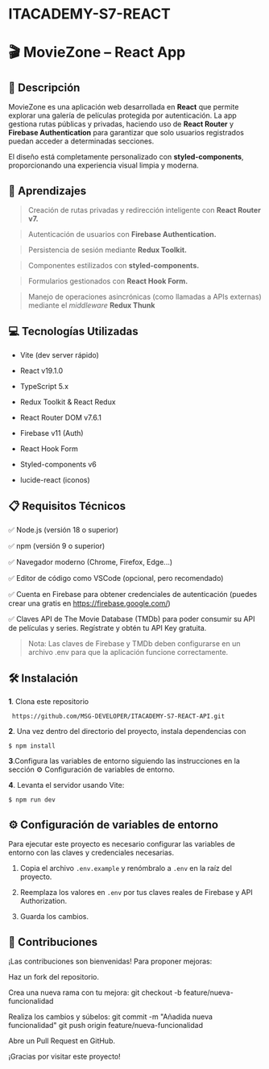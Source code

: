 # ITACADEMY-S7-REACT


# 🎬 MovieZone – React App

## 📄 Descripción

MovieZone es una aplicación web desarrollada en **React** que permite explorar una galería de películas protegida por autenticación. La app gestiona rutas públicas y privadas, haciendo uso de **React Router** y **Firebase Authentication** para garantizar que solo usuarios registrados puedan acceder a determinadas secciones.

El diseño está completamente personalizado con **styled-components**, proporcionando una experiencia visual limpia y moderna.

## 🚀 Aprendizajes

>Creación de rutas privadas y redirección inteligente con **React Router v7.**

>Autenticación de usuarios con **Firebase Authentication.**

>Persistencia de sesión mediante **Redux Toolkit.**

 >Componentes estilizados con **styled-components.**

 >Formularios gestionados con **React Hook Form.**

 >Manejo de operaciones asincrónicas (como llamadas a APIs externas) mediante el *middleware* **Redux Thunk** 

## 💻 Tecnologías Utilizadas


- Vite (dev server rápido)

- React v19.1.0

- TypeScript 5.x

- Redux Toolkit & React Redux

- React Router DOM v7.6.1

- Firebase v11 (Auth)

- React Hook Form

- Styled-components v6

- lucide-react (iconos)

 



## 📋 Requisitos Técnicos

 ✅ Node.js (versión 18 o superior)

✅ npm (versión 9 o superior)

 ✅ Navegador moderno (Chrome, Firefox, Edge...)

 ✅ Editor de código como VSCode (opcional, pero recomendado)

✅ Cuenta en Firebase para obtener credenciales de autenticación (puedes crear una gratis en https://firebase.google.com/)

✅ Claves API de The Movie Database (TMDb) para poder consumir su API de películas y series. Regístrate y obtén tu API Key gratuita.
 > Nota: Las claves de Firebase y TMDb deben configurarse en un archivo .env para que la aplicación funcione correctamente.

 ## 🛠️ Instalación

**1**. Clona este repositorio
```
 https://github.com/MSG-DEVELOPER/ITACADEMY-S7-REACT-API.git
```
**2**. Una vez dentro del directorio del proyecto, instala dependencias con
 ```
 $ npm install
```
**3**.Configura las variables de entorno siguiendo las instrucciones en la sección ⚙️ Configuración de variables de entorno.

**4**. Levanta el servidor usando Vite:
```
$ npm run dev
```

## ⚙️ Configuración de variables de entorno

Para ejecutar este proyecto es necesario configurar las variables de entorno con las claves y credenciales necesarias.

1. Copia el archivo `.env.example` y renómbralo a `.env` en la raíz del proyecto.

2. Reemplaza los valores en `.env` por tus claves reales de Firebase y API Authorization.

3. Guarda los cambios.



## 🤝 Contribuciones
¡Las contribuciones son bienvenidas! Para proponer mejoras:

Haz un fork del repositorio.

Crea una nueva rama con tu mejora:
git checkout -b feature/nueva-funcionalidad

Realiza los cambios y súbelos:
git commit -m "Añadida nueva funcionalidad"
git push origin feature/nueva-funcionalidad

Abre un Pull Request en GitHub.

 ¡Gracias por visitar este proyecto!
